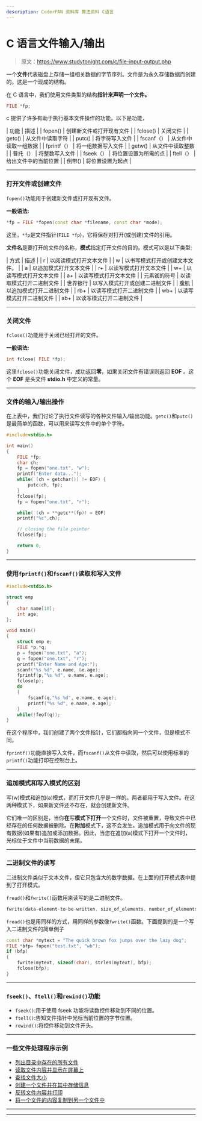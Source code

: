 ```yaml
---
description: CoderFAN 资料库 算法资料 C语言
---
```


# C 语言文件输入/输出

> 原文：<https://www.studytonight.com/c/file-input-output.php>

一个**文件**代表磁盘上存储一组相关数据的字节序列。文件是为永久存储数据而创建的。这是一个现成的结构。

在 C 语言中，我们使用文件类型的结构**指针来声明一个文件。**

```cpp
FILE *fp;
```

c 提供了许多有助于执行基本文件操作的功能。以下是功能，

| 功能 | 描述 |
| fopen() | 创建新文件或打开现有文件 |
| fclose() | 关闭文件 |
| getc() | 从文件中读取字符 |
| putc() | 将字符写入文件 |
| fscanf（） | 从文件中读取一组数据 |
| fprintf（） | 将一组数据写入文件 |
| getw() | 从文件中读取整数 |
| 普托（） | 将整数写入文件 |
| fseek（） | 将位置设置为所需的点 |
| ftell（） | 给出文件中的当前位置 |
| 倒带() | 将位置设置为起点 |

* * *

### 打开文件或创建文件

`fopen()`功能用于创建新文件或打开现有文件。

**一般语法:**

```cpp
*fp = FILE *fopen(const char *filename, const char *mode);
```

这里，`*fp`是文件指针(`FILE *fp`)，它将保存对打开(或创建)文件的引用。

**文件名**是要打开的文件的名称，**模式**指定打开文件的目的。模式可以是以下类型:

| 方式 | 描述 |
| r | 以阅读模式打开文本文件 |
| w | 以书写模式打开或创建文本文件。 |
| a | 以追加模式打开文本文件 |
| r+ | 以读写模式打开文本文件 |
| w+ | 以读写模式打开文本文件 |
| a+ | 以读写模式打开文本文件 |
| 元素铷的符号 | 以读取模式打开二进制文件 |
| 世界银行 | 以写入模式打开或创建二进制文件 |
| 腹肌 | 以追加模式打开二进制文件 |
| rb+ | 以读写模式打开二进制文件 |
| wb+ | 以读写模式打开二进制文件 |
| ab+ | 以读写模式打开二进制文件 |

* * *

### 关闭文件

`fclose()`功能用于关闭已经打开的文件。

**一般语法:**

```cpp
int fclose( FILE *fp);
```

这里`fclose()`功能关闭文件，成功返回**零**，如果关闭文件有错误则返回 **EOF** 。这个 **EOF** 是头文件 **stdio.h** 中定义的常量。

* * *

### 文件的输入/输出操作

在上表中，我们讨论了执行文件读写的各种文件输入/输出功能。`getc()`和`putc()`是最简单的函数，可以用来读写文件中的单个字符。

```cpp
#include<stdio.h>

int main()
{
    FILE *fp;
    char ch;
    fp = fopen("one.txt", "w");
    printf("Enter data...");
    while( (ch = getchar()) != EOF) {
        putc(ch, fp);
    }
    fclose(fp);
    fp = fopen("one.txt", "r");

    while( (ch = **getc**(fp)! = EOF)
    printf("%c",ch);

    // closing the file pointer
    fclose(fp);

    return 0;
}
```

* * *

### 使用`fprintf()`和`fscanf()`读取和写入文件

```cpp
#include<stdio.h>

struct emp
{
    char name[10];
    int age;
};

void main()
{
    struct emp e;
    FILE *p,*q;
    p = fopen("one.txt", "a");
    q = fopen("one.txt", "r");
    printf("Enter Name and Age:");
    scanf("%s %d", e.name, &e.age);
    fprintf(p,"%s %d", e.name, e.age);
    fclose(p);
    do
    {
        fscanf(q,"%s %d", e.name, e.age);
        printf("%s %d", e.name, e.age);
    }
    while(!feof(q));
}
```

在这个程序中，我们创建了两个文件指针，它们都指向同一个文件，但是模式不同。

`fprintf()`功能直接写入文件，而`fscanf()`从文件中读取，然后可以使用标准的`printf()`功能打印在控制台上。

* * *

### 追加模式和写入模式的区别

写(w)模式和追加(a)模式，而打开文件几乎是一样的。两者都用于写入文件。在这两种模式下，如果新文件还不存在，就会创建新文件。

它们唯一的区别是，当你**在**写**模式下打开**一个文件时，文件被重置，导致文件中已经存在的任何数据被删除。在**附加**模式下，这不会发生。追加模式用于向文件的现有数据(如果有)追加或添加数据。因此，当您在追加(a)模式下打开一个文件时，光标位于文件中当前数据的末尾。

* * *

### 二进制文件的读写

二进制文件类似于文本文件，但它只包含大的数字数据。在上面的打开模式表中提到了打开模式。

`fread()`和`fwrite()`函数用来读写的是二进制文件。

```cpp
fwrite(data-element-to-be-written, size_of_elements, number_of_elements, pointer-to-file);
```

`fread()`也是用同样的方式，用同样的参数像`fwrite()`函数。下面提到的是一个写入二进制文件的简单例子

```cpp
const char *mytext = "The quick brown fox jumps over the lazy dog";   
FILE *bfp= fopen("test.txt", "wb");   
if (bfp) 
{     
    fwrite(mytext, sizeof(char), strlen(mytext), bfp);     
    fclose(bfp);   
}
```

* * *

### `fseek()`、`ftell()`和`rewind()`功能

*   `fseek()`:用于使用 fseek 功能将读数控件移动到不同的位置。
*   `ftell()`:告知文件指针中光标当前位置的字节位置。
*   `rewind()`:将控件移动到文件开头。

* * *

### 一些文件处理程序示例

*   [列出目录中存在的所有文件](/c/programs/files-and-streams/program-to-list-files-in-directory)
*   [读取文件内容并显示在屏幕上](/c/programs/files-and-streams/program-to-read-data-from-file)
*   [查找文件大小](/c/programs/files-and-streams/program-to-find-size-of-file)
*   [创建一个文件并在其中存储信息](/c/programs/files-and-streams/program-to-write-in-file)
*   [反转文件内容并打印](/c/programs/files-and-streams/program-to-reverse-content-of-file)
*   [将一个文件的内容复制到另一个文件中](/c/programs/files-and-streams/program-copy-file-to-another-file)

* * *

* * *